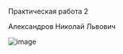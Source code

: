 Практическая работа 2

Александров Николай Львович

![image](https://github.com/user-attachments/assets/0457d00e-902e-4868-9f88-503bcabeeef1)

